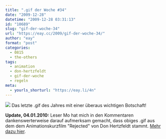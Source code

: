 ```yaml
---
title: ".gif der Woche #34"
date: "2009-12-28"
datetime: "2009-12-28 03:31:13"
id: "10689"
slug: "gif-der-woche-34"
url: "https://eay.cc/2009/gif-der-woche-34/"
author: "eay"
format: "post"
categories:
  - 0815
  - the-others
tags:
  - animation
  - don-hertzfeldt
  - gif-der-woche
  - regeln
meta:
  - yourls_shorturl: "https://eay.li/4n"
---
```


![](https://eay.cc/uploads/2009/sillyhatsonly.gif) Das letzte .gif des Jahres mit einer überaus wichtigen Botschaft!

**Update, 04.01.2010:** Leser Mo hat mich in den Kommentaren dankenswerterweise darauf aufmerksam gemacht, dass obiges .gif aus dem dem Animationskurzfilm "Rejected" von Don Hertzfeldt stammt. [Mehr dazu hier](//eay.cc/2010/die-animationsfilme-von-don-hertzfeldt/).
